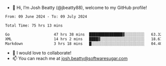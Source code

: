 - 👋 Hi, I’m Josh Beatty (@jbeatty88), welcome to my GitHub profile!

<!--START_SECTION:waka-->

```txt
From: 09 June 2024 - To: 09 July 2024

Total Time: 75 hrs 13 mins

Go                    47 hrs 38 mins  ███████████████▓░░░░░░░░░   63.32 %
XML                   14 hrs 2 mins   ████▓░░░░░░░░░░░░░░░░░░░░   18.67 %
Markdown              3 hrs 18 mins   █░░░░░░░░░░░░░░░░░░░░░░░░   04.40 %
```

<!--END_SECTION:waka-->

- 💞️ I would love to collaborate!
- 📫 You can reach me at josh.beatty@softwaresugar.com

<!---
jbeatty88/jbeatty88 is a ✨ special ✨ repository because its `README.md` (this file) appears on your GitHub profile.
You can click the Preview link to take a look at your changes.
--->
